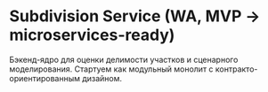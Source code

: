 # Subdivision Service (WA, MVP → microservices-ready)
Бэкенд-ядро для оценки делимости участков и сценарного моделирования.
Стартуем как модульный монолит с контракто-ориентированным дизайном.

